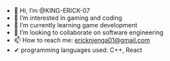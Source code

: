 - 👋 Hi, I’m @KING-ERICK-07
- 👀 I’m interested in gaming and coding
- 🌱 I’m currently learning game development
- 💞️ I’m looking to collaborate on software engineering
- 📫 How to reach me: ericknjenga01@gmail.com
- ✔  programming languages used: C++, React

<!---
KING-ERICK-07/KING-ERICK-07 is a ✨ special ✨ repository because its `README.md` (this file) appears on your GitHub profile.
You can click the Preview link to take a look at your changes.
--->
